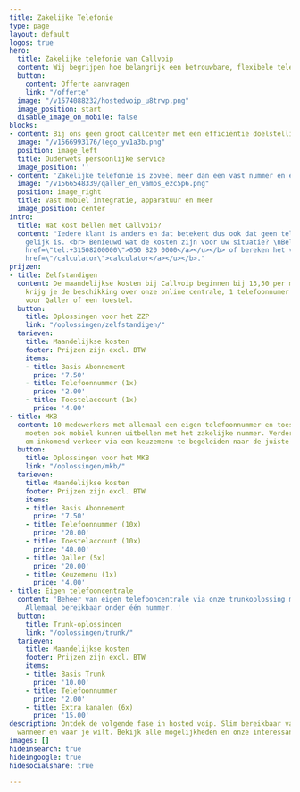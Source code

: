 ```yaml
---
title: Zakelijke Telefonie
type: page
layout: default
logos: true
hero:
  title: Zakelijke telefonie van Callvoip
  content: Wij begrijpen hoe belangrijk een betrouwbare, flexibele telefonie oplossing is voor jouw organisatie. Een oplossing die meegroeit wanneer nodig, met een professionele uitstraling richting jouw klanten en waar je zelf controle over hebt.<br><br> Daarom maken wij zakelijke telefonie gemakkelijk en stellen wij jouw bereikbaarheid centraal. En minstens zo belangrijk, we beschikken over een schat aan ervaring en slimme tips om je bereikbaarheid te optimaliseren.<br><br>We staan voor je klaar!
  button:
    content: Offerte aanvragen
    link: "/offerte"
  image: "/v1574088232/hostedvoip_u8trwp.png"
  image_position: start
  disable_image_on_mobile: false
blocks:
- content: Bij ons geen groot callcenter met een efficiëntie doelstelling maar een compact, enthousiast <a href"/overons/team/">support team</a> wat de tijd neemt om altijd net dat stapje extra te zetten om jou te ondersteunen. <br><br>Jij weet veel van jouw product of dienst, wij weten veel van zakelijke telefonie. En die kennis zetten we maximaal in om jouw bereikbaarheid te garanderen. We kunnen je laten zien hoe het werkt, zodat je er zelf mee aan de slag kan, of we ontzorgen je volledig. <br><br><a href="/tour" class="button">Maak kennis met Callvoip</a>
  image: "/v1566993176/lego_yv1a3b.png"
  position: image_left
  title: Ouderwets persoonlijke service
  image_position: ''
- content: 'Zakelijke telefonie is zoveel meer dan een vast nummer en één of meerdere toestellen die gaan rinkelen. Naast onze slimme online centrale met alles erop en eraan, bieden wij bellen met jouw vaste nummer via <a href="/qaller">een app</a> op je smartphone. Of een compleet in onze centrale geïntegreerde <a href="/vamos">sim-kaart.</a> <br><br>Bij ons kun je bovendien terecht voor een totaalplaatje. We leveren via onze webshops de nieuwste toestellen of headsets en kunnen je ook voorzien van jouw zakelijke internetverbinding. Kortom: alles onder 1 dak bij Callvoip! <br>Kortom: alles onder 1 dak bij Callvoip!'
  image: "/v1566548339/qaller_en_vamos_ezc5p6.png"
  position: image_right
  title: Vast mobiel integratie, apparatuur en meer
  image_position: center
intro:
  title: Wat kost bellen met Callvoip?
  content: "Iedere klant is anders en dat betekent dus ook dat geen telefooncentrale
    gelijk is. <br> Benieuwd wat de kosten zijn voor uw situatie? \nBel met <b><u><a
    href=\"tel:+31508200000\">050 820 0000</a></u></b> of bereken het via onze <b><u><a
    href=\"/calculator\">calculator</a></u></b>."
prijzen:
- title: Zelfstandigen
  content: De maandelijkse kosten bij Callvoip beginnen bij 13,50 per maand. Hiervoor
    krijg je de beschikking over onze online centrale, 1 telefoonnumer en 1 gebruikersaccount
    voor Qaller of een toestel.
  button:
    title: Oplossingen voor het ZZP
    link: "/oplossingen/zelfstandigen/"
  tarieven:
    title: Maandelijkse kosten
    footer: Prijzen zijn excl. BTW
    items:
    - title: Basis Abonnement
      price: '7.50'
    - title: Telefoonnummer (1x)
      price: '2.00'
    - title: Toestelaccount (1x)
      price: '4.00'
- title: MKB
  content: 10 medewerkers met allemaal een eigen telefoonnummer en toestel. 5 medewerkers
    moeten ook mobiel kunnen uitbellen met het zakelijke nummer. Verder is de wens
    om inkomend verkeer via een keuzemenu te begeleiden naar de juiste medewerker.
  button:
    title: Oplossingen voor het MKB
    link: "/oplossingen/mkb/"
  tarieven:
    title: Maandelijkse kosten
    footer: Prijzen zijn excl. BTW
    items:
    - title: Basis Abonnement
      price: '7.50'
    - title: Telefoonnummer (10x)
      price: '20.00'
    - title: Toestelaccount (10x)
      price: '40.00'
    - title: Qaller (5x)
      price: '20.00'
    - title: Keuzemenu (1x)
      price: '4.00'
- title: Eigen telefooncentrale
  content: 'Beheer van eigen telefooncentrale via onze trunkoplossing met 10 gesprekskanalen.
    Allemaal bereikbaar onder één nummer. '
  button:
    title: Trunk-oplossingen
    link: "/oplossingen/trunk/"
  tarieven:
    title: Maandelijkse kosten
    footer: Prijzen zijn excl. BTW
    items:
    - title: Basis Trunk
      price: '10.00'
    - title: Telefoonnummer
      price: '2.00'
    - title: Extra kanalen (6x)
      price: '15.00'
description: Ontdek de volgende fase in hosted voip. Slim bereikbaar vanuit de cloud,
  wanneer en waar je wilt. Bekijk alle mogelijkheden en onze interessante abonnementen.
images: []
hideinsearch: true
hideingoogle: true
hidesocialshare: true

---
```

